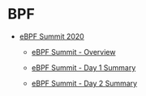 # BPF

* [eBPF Summit 2020](https://ebpf.io/summit-2020/)

    * [eBPF Summit - Overview](https://cilium.io/blog/2020/10/20/ebpf-summit-2020)

    * [eBPF Summit - Day 1 Summary](https://cilium.io/blog/2020/10/28/ebpf-summit-day-1/)

    * [eBPF Summit - Day 2 Summary](https://cilium.io/blog/2020/10/29/ebpf-summit-day-2)